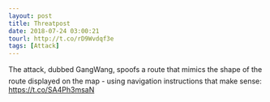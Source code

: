 ```yaml
---
layout: post
title: Threatpost
date: 2018-07-24 03:00:21
tourl: http://t.co/rD9Wvdqf3e
tags: [Attack]
---
```

The attack, dubbed GangWang, spoofs a route that mimics the shape of the route displayed on the map - using navigation instructions that make sense: https://t.co/SA4Ph3msaN